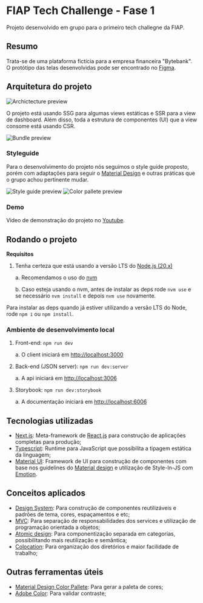 # FIAP Tech Challenge - Fase 1

Projeto desenvolvido em grupo para o primeiro tech challegne da FIAP.

## Resumo

Trata-se de uma plataforma fictícia para a empresa financeira "Bytebank".
O protótipo das telas desenvolvidas pode ser encontrado no [Figma](https://www.figma.com/design/ns5TC3X5Xr8V7I3LYKg9KA/Projeto-Financeiro?node-id=503-4264&t=nhWQMyJ7ZmXNWbb6-1).

## Arquitetura do projeto

![Archictecture preview](.github/architecture.png)

O projeto está usando SSG para algumas views estáticas e SSR para a view de dashboard. Além disso, toda a estrutura de componentes (UI) que a view consome está usando CSR.

![Bundle preview](.github/bundle-preview.png)

### Styleguide

Para o desenvolvimento do projeto nós seguimos o style guide proposto, porém com adaptações para seguir o [Material Design](https://m3.material.io/) e outras práticas que o grupo achou pertinente mudar.

![Style guide preview](.github/styleguide.png)
![Color pallete preview](.github/pallete.png)

### Demo

Video de demonstração do projeto no [Youtube](https://www.youtube.com/watch?v=bpOF9o-NCp4).

## Rodando o projeto

**Requisitos**

1. Tenha certeza que está usando a versão LTS do [Node.js (20.x)](https://nodejs.org/en)

   a. Recomendamos o uso do [nvm](https://github.com/nvm-sh/nvm)

   b. Caso esteja usando o nvm, antes de instalar as deps rode `nvm use` e se necessário `nvm install` e depois `nvm use` novamente.

Para instalar as deps quando já estiver utilizando a versão LTS do Node, rode `npm i` ou `npm install`.

### Ambiente de desenvolvimento local

1. Front-end: `npm run dev`

   a. O client iniciará em [http://localhost:3000](http://localhost:3000)

2. Back-end (JSON server): `npm run dev:server`

   a. A api iniciará em [http://localhost:3006](http://localhost:3006)

3. Storybook: `npm run dev:storybook`

   a. A documentação iniciará em [http://localhost:6006](http://localhost:6006)

## Tecnologias utilizadas

- [Next.js](https://nextjs.org/): Meta-framework de [React.js](https://react.dev/) para construção de aplicações completas para produção;
- [Typescript](https://www.typescriptlang.org/): Runtime para JavaScript que possibilita a tipagem estática da linguagem;
- [Material UI](https://mui.com/): Framework de UI para construção de componentes com base nos guidelines do [Material design](https://m3.material.io/) e utilização de Style-In-JS com [Emotion](https://emotion.sh/docs/introduction).

## Conceitos aplicados

- [Design System](https://www.figma.com/blog/design-systems-101-what-is-a-design-system/): Para construção de componentes reutilizáveis e padrões de tema, cores, espaçamentos e etc;
- [MVC](https://www.geeksforgeeks.org/mvc-design-pattern/): Para separação de responsabilidades dos services e utilização de programação orientada a objetos;
- [Atomic design](https://atomicdesign.bradfrost.com/chapter-2/): Para componentização separada em categorias, possibilitando mais reutilização e semântica;
- [Colocation](https://kentcdodds.com/blog/colocation): Para organização dos diretórios e maior facilidade de trabalho;

## Outras ferramentas úteis

- [Material Design Color Pallete](https://m2.material.io/inline-tools/color/): Para gerar a paleta de cores;
- [Adobe Color](https://color.adobe.com/create/color-contrast-analyzer): Para validar contraste;

